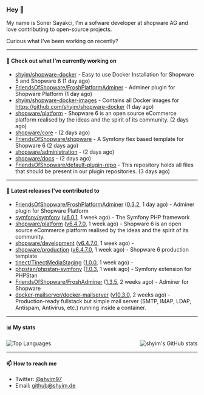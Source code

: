 ### Hey 👋

My name is Soner Sayakci, I'm a sofware developer at shopware AG and love contributing to open-source projects.

Curious what I've been working on recently?

---

#### 👷 Check out what I'm currently working on

- [shyim/shopware-docker](https://github.com/shyim/shopware-docker) - Easy to use Docker Installation for Shopware 5 and Shopware 6 (1 day ago)
- [FriendsOfShopware/FroshPlatformAdminer](https://github.com/FriendsOfShopware/FroshPlatformAdminer) - Adminer plugin for Shopware Platform (1 day ago)
- [shyim/shopware-docker-images](https://github.com/shyim/shopware-docker-images) - Contains all Docker images for https://github.com/shyim/shopware-docker (1 day ago)
- [shopware/platform](https://github.com/shopware/platform) - Shopware 6 is an open source eCommerce platform realised by the ideas and the spirit of its community. (2 days ago)
- [shopware/core](https://github.com/shopware/core) -  (2 days ago)
- [FriendsOfShopware/shopware](https://github.com/FriendsOfShopware/shopware) - A Symfony flex based template for Shopware 6 (2 days ago)
- [shopware/administration](https://github.com/shopware/administration) -  (2 days ago)
- [shopware/docs](https://github.com/shopware/docs) -  (2 days ago)
- [FriendsOfShopware/default-plugin-repo](https://github.com/FriendsOfShopware/default-plugin-repo) - This repository holds all files that should be present in our plugin repositories. (3 days ago)

---

#### 🔭 Latest releases I've contributed to

- [FriendsOfShopware/FroshPlatformAdminer](https://github.com/FriendsOfShopware/FroshPlatformAdminer) ([0.3.2](https://github.com/FriendsOfShopware/FroshPlatformAdminer/releases/tag/0.3.2), 1 day ago) - Adminer plugin for Shopware Platform
- [symfony/symfony](https://github.com/symfony/symfony) ([v6.0.1](https://github.com/symfony/symfony/releases/tag/v6.0.1), 1 week ago) - The Symfony PHP framework
- [shopware/platform](https://github.com/shopware/platform) ([v6.4.7.0](https://github.com/shopware/platform/releases/tag/v6.4.7.0), 1 week ago) - Shopware 6 is an open source eCommerce platform realised by the ideas and the spirit of its community.
- [shopware/development](https://github.com/shopware/development) ([v6.4.7.0](https://github.com/shopware/development/releases/tag/v6.4.7.0), 1 week ago) - 
- [shopware/production](https://github.com/shopware/production) ([v6.4.7.0](https://github.com/shopware/production/releases/tag/v6.4.7.0), 1 week ago) - Shopware 6 production template
- [tinect/TinectMediaStaging](https://github.com/tinect/TinectMediaStaging) ([1.0.0](https://github.com/tinect/TinectMediaStaging/releases/tag/1.0.0), 1 week ago) - 
- [phpstan/phpstan-symfony](https://github.com/phpstan/phpstan-symfony) ([1.0.3](https://github.com/phpstan/phpstan-symfony/releases/tag/1.0.3), 1 week ago) - Symfony extension for PHPStan
- [FriendsOfShopware/FroshAdminer](https://github.com/FriendsOfShopware/FroshAdminer) ([1.3.5](https://github.com/FriendsOfShopware/FroshAdminer/releases/tag/1.3.5), 2 weeks ago) - Adminer for Shopware
- [docker-mailserver/docker-mailserver](https://github.com/docker-mailserver/docker-mailserver) ([v10.3.0](https://github.com/docker-mailserver/docker-mailserver/releases/tag/v10.3.0), 2 weeks ago) - Production-ready fullstack but simple mail server (SMTP, IMAP, LDAP, Antispam, Antivirus, etc.) running inside a container.

---

#### 📊 My stats

<img align="right" alt="shyim's GitHub stats" src="https://github-readme-stats.vercel.app/api?username=shyim&count_private=1&show_icons=true&" />

![Top Languages](https://github-readme-stats.vercel.app/api/top-langs/?username=shyim)

---

#### 📫 How to reach me

- Twitter: [@shyim97](https://twitter.com/shyim97)
- Email: [github@shyim.de](mailto://github@shyim.de)
